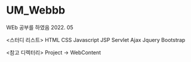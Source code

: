 # UM_Webbb

WEb 공부를 하였음
2022. 05

<스터디 리스트>
HTML
CSS
Javascript
JSP
Servlet
Ajax
Jquery
Bootstrap

<참고 디렉터리>
Project -> WebContent

